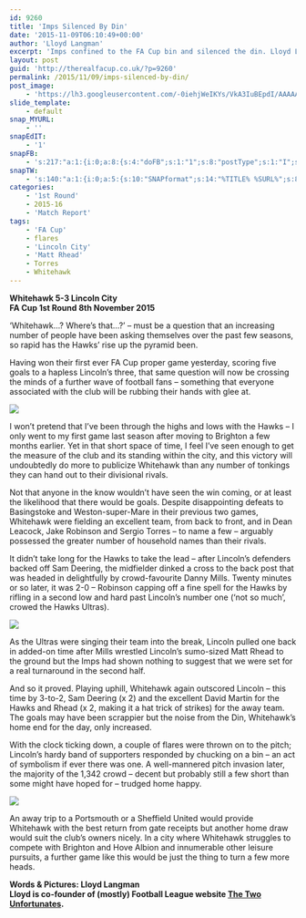 ```yaml
---
id: 9260
title: 'Imps Silenced By Din'
date: '2015-11-09T06:10:49+00:00'
author: 'Lloyd Langman'
excerpt: 'Imps confined to the FA Cup bin and silenced the din. Lloyd Langman LIVE from the Whitehawk cupset.'
layout: post
guid: 'http://therealfacup.co.uk/?p=9260'
permalink: /2015/11/09/imps-silenced-by-din/
post_image:
    - 'https://lh3.googleusercontent.com/-0iehjWeIKYs/VkA3IuBEpdI/AAAAAAAAFyw/qw8xvlu_4m0/s720-Ic42/IMG_0971.jpg'
slide_template:
    - default
snap_MYURL:
    - ''
snapEdIT:
    - '1'
snapFB:
    - 's:217:"a:1:{i:0;a:8:{s:4:"doFB";s:1:"1";s:8:"postType";s:1:"I";s:10:"AttachPost";s:1:"2";s:10:"SNAPformat";s:15:"%EXCERPT% %URL%";s:9:"isAutoImg";s:1:"A";s:8:"imgToUse";s:0:"";s:9:"isAutoURL";s:1:"A";s:8:"urlToUse";s:0:"";}}";'
snapTW:
    - 's:140:"a:1:{i:0;a:5:{s:10:"SNAPformat";s:14:"%TITLE% %SURL%";s:8:"attchImg";s:1:"0";s:9:"isAutoImg";s:1:"A";s:8:"imgToUse";s:0:"";s:4:"doTW";i:0;}}";'
categories:
    - '1st Round'
    - 2015-16
    - 'Match Report'
tags:
    - 'FA Cup'
    - flares
    - 'Lincoln City'
    - 'Matt Rhead'
    - Torres
    - Whitehawk
---
```


**Whitehawk 5-3 Lincoln City**  
**FA Cup 1st Round 8th November 2015**

‘Whitehawk…? Where’s that…?’ – must be a question that an increasing number of people have been asking themselves over the past few seasons, so rapid has the Hawks’ rise up the pyramid been.

Having won their first ever FA Cup proper game yesterday, scoring five goals to a hapless Lincoln’s three, that same question will now be crossing the minds of a further wave of football fans – something that everyone associated with the club will be rubbing their hands with glee at.

![](https://lh3.googleusercontent.com/-0iehjWeIKYs/VkA3IuBEpdI/AAAAAAAAFyw/qw8xvlu_4m0/s720-Ic42/IMG_0971.jpg)

I won’t pretend that I’ve been through the highs and lows with the Hawks – I only went to my first game last season after moving to Brighton a few months earlier. Yet in that short space of time, I feel I’ve seen enough to get the measure of the club and its standing within the city, and this victory will undoubtedly do more to publicize Whitehawk than any number of tonkings they can hand out to their divisional rivals.

Not that anyone in the know wouldn’t have seen the win coming, or at least the likelihood that there would be goals. Despite disappointing defeats to Basingstoke and Weston-super-Mare in their previous two games, Whitehawk were fielding an excellent team, from back to front, and in Dean Leacock, Jake Robinson and Sergio Torres – to name a few – arguably possessed the greater number of household names than their rivals.

It didn’t take long for the Hawks to take the lead – after Lincoln’s defenders backed off Sam Deering, the midfielder dinked a cross to the back post that was headed in delightfully by crowd-favourite Danny Mills. Twenty minutes or so later, it was 2-0 – Robinson capping off a fine spell for the Hawks by rifling in a second low and hard past Lincoln’s number one (‘not so much’, crowed the Hawks Ultras).

![](https://lh3.googleusercontent.com/-2_bGKQ24QOI/VkA3Is9ODJI/AAAAAAAAFyo/_WfmcK4eUOo/s720-Ic42/IMG_0973.jpg)

As the Ultras were singing their team into the break, Lincoln pulled one back in added-on time after Mills wrestled Lincoln’s sumo-sized Matt Rhead to the ground but the Imps had shown nothing to suggest that we were set for a real turnaround in the second half.

And so it proved. Playing uphill, Whitehawk again outscored Lincoln – this time by 3-to-2, Sam Deering (x 2) and the excellent David Martin for the Hawks and Rhead (x 2, making it a hat trick of strikes) for the away team. The goals may have been scrappier but the noise from the Din, Whitehawk’s home end for the day, only increased.

With the clock ticking down, a couple of flares were thrown on to the pitch; Lincoln’s hardy band of supporters responded by chucking on a bin – an act of symbolism if ever there was one. A well-mannered pitch invasion later, the majority of the 1,342 crowd – decent but probably still a few short than some might have hoped for – trudged home happy.

![](https://lh3.googleusercontent.com/-51vkrLMjFWU/VkA3b62qYnI/AAAAAAAAFy4/JFdRDZeUvoo/s720-Ic42/IMG_0977%25252017.03.16.jpg)

An away trip to a Portsmouth or a Sheffield United would provide Whitehawk with the best return from gate receipts but another home draw would suit the club’s owners nicely. In a city where Whitehawk struggles to compete with Brighton and Hove Albion and innumerable other leisure pursuits, a further game like this would be just the thing to turn a few more heads.

**Words &amp; Pictures: Lloyd Langman**  
**Lloyd is co-founder of (mostly) Football League website [The Two Unfortunates](http://thetwounfortunates.com/).**